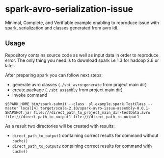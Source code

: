 # spark-avro-serialization-issue

Minimal, Complete, and Verifiable example enabling to reproduce issue with spark, serialization and classes generated from avro idl.

## Usage

Repository contains source code as well as input data in order to reproduce error. The only thing you need is to download spark i.e 1.3 for hadoop 2.6 or later.

After preparing spark you can follow next steps:
 - generate avro classes (`./sbt avro:generate` from project main dir)
 - create package (`./sbt assembly` from project main dir)
 - invoke command
 ```
 $SPARK_HOME bin/spark-submit --class  pl.example.spark.TestClass --master local[4] target/scala-2.10/spark-avro-issue-assembly-0.0.1-SNAPSHOT.jar file:///direct_path_to_project_main_dir/testData.avro file:///direct_path_to_output1 file:///direct_path_to_output1
 ```

 As a result two directories will be created with results:
  - `direct_path_to_output1` containing correct results for command without `cache()`
  - `direct_path_to_output2` containing correct results for command with `cache()`


